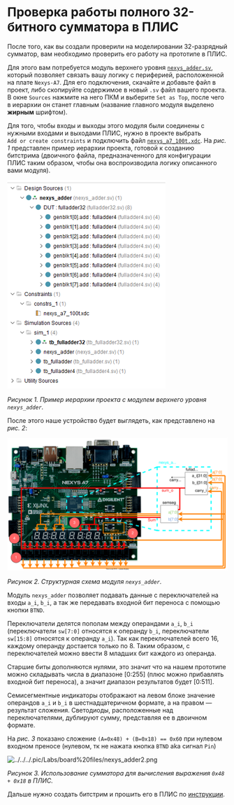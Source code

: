 # Проверка работы полного 32-битного сумматора в ПЛИС

После того, как вы создали проверили на моделировании 32-разрядный сумматор, вам необходимо проверить его работу на прототипе в ПЛИС.

Для этого вам потребуется модуль верхнего уровня [`nexys_adder.sv`](nexys_adder.sv), который позволяет связать вашу логику с периферией, расположенной на плате `Nexys-A7`. Для его подключения, скачайте и добавьте файл в проект, либо скопируйте содержимое в новый `.sv` файл вашего проекта. В окне `Sources` нажмите на него ПКМ и выберите `Set as Top`, после чего в иерархии он станет главным (название главного модуля выделено **жирным** шрифтом).

Для того, чтобы входы и выходы этого модуля были соединены с нужными входами и выходами ПЛИС, нужно в проекте выбрать `Add or create constraints` и подключить файл [`nexys_a7_100t.xdc`](nexys_a7_100t.xdc). На _рис. 1_ представлен пример иерархии проекта, готовой к созданию битстрима (двоичного файла, предназначенного для конфигурации ПЛИС таким образом, чтобы она воспроизводила логику описанного вами модуля).

![../../../.pic/Labs/board%20files/nexys_adder0.png](../../../.pic/Labs/board%20files/nexys_adder0.png)

_Рисунок 1. Пример иерархии проекта с модулем верхнего уровня `nexys_adder`._

После этого наше устройство будет выглядеть, как представлено на _рис. 2_:

![../../../.pic/Labs/board%20files/nexys_adder1.drawio.svg](../../../.pic/Labs/board%20files/nexys_adder1.drawio.svg)

_Рисунок 2. Структурная схема модуля `nexys_adder`._

Модуль `nexys_adder` позволяет подавать данные с переключателей на входы `a_i`, `b_i`, а так же передавать входной бит переноса с помощью кнопки `BTND`.

Переключатели делятся пополам между операндами `a_i`, `b_i` (переключатели `sw[7:0]` относятся к операнду `b_i`, переключатели `sw[15:8]` относятся к операнду `a_i`). Так как переключателей всего 16, каждому операнду достается только по 8. Таким образом, с переключателей можно ввести 8 младших бит каждого из операнда.

Старшие биты дополняются нулями, это значит что на нашем прототипе можно складывать числа в диапазоне [0:255] (плюс можно прибавлять входной бит переноса), а значит диапазон результатов будет [0:511].


Семисегментные индикаторы отображают на левом блоке значение операндов `a_i` и `b_i` в шестнадцатеричном формате, а на правом — результат сложения. Светодиоды, расположенные над переключателями, дублируют сумму, представляя ее в двоичном формате.

На _рис. 3_ показано сложение `(A=0x48) + (B=0x18) == 0x60` при нулевом входном преносе (нулевом, тк не нажата кнопка `BTND` aka сигнал `Pin`)

![../../../.pic/Labs/board%20files/nexys_adder2.png](../../../.pic/Labs/board%20files/nexys_adder2.png)

_Рисунок 3. Использование сумматора для вычисления выражения `0x48 + 0x18` в ПЛИС._

Дальше нужно создать битстрим и прошить его в ПЛИС по [инструкции](../../../Vivado%20Basics/How%20to%20program%20an%20fpga%20board.md).
